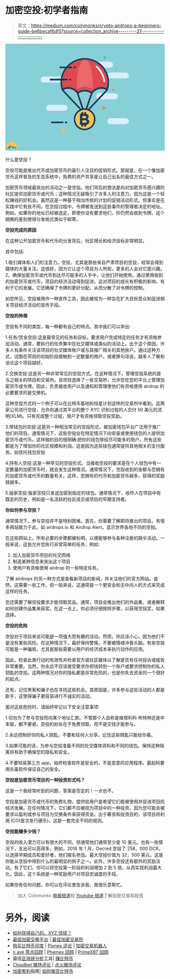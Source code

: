 # 加密空投:初学者指南

> 原文：<https://medium.com/coinmonks/crypto-airdrops-a-beginners-guide-be6becaf6df5?source=collection_archive---------27----------------------->

![](img/fc69bd93b377c864f5069a07b5ee7a57.png)

什么是空投？

空投可能是推出代币或加密货币的最引人注目的促销形式。那就是，在一个像加密货币这样普及的生态系统中，免费的资产共享是让自己出名的最佳方式之一。

加密货币领域最突出的活动之一是空投。他们背后的想法是向对加密货币感兴趣的社区提供加密货币或代币；这种情况无疑吸引了许多人的注意力，因为这是一个轻松赚钱的好机会。虽然这是一种基于相当传统的计划的促销活动形式，但事实是在实践中它有些不同。在空投过程中，令牌被发送到这些事件的管理者决定的地址。例如，如果你的地址已经被选定，即使你没有要求他们，你仍然会收到令牌。这个细微的差别使得分发格式类似于邮寄。

**空投完成的原因**

在这种公开加密货币和代币的分发背后，社区增长和经济目标非常明显。

其中包括:

1.吸引媒体和人们的注意力。空投，尤其是那些来自严肃项目的空投，经常会得到媒体的大量关注。这很好，因为它让这个项目为人所知，更多的人会对它感兴趣。
2。确保加密货币或代币到达尽可能多的人手中，让他们开始使用。通过使用收到的加密货币或代币，项目的经济活动得到促进。这对项目的成长有积极的影响，有利于它的发展。它还确保了令牌的更好分配，从而分散了对令牌的控制。

如您所见，空投被用作一种宣传工具，因此被视为一种旨在扩大目标受众和促进相关项目经济活动的宣传手段。

**空投的种类**

空投有不同的类型，每一种都有自己的特点。其中我们可以举出:

1.任务/赏金空投:这是最常见的任务和目标，要求用户完成特定的任务才有资格参加活动。通常，要执行的任务集中在社交媒体或类似的活动上。出于这个原因，许多人有条件关注该项目的社交媒体账户或与其推广相关的其他账户。通过这种方式，试图在项目的初始阶段接触到一定数量的用户。或者换句话说，越多人了解和谈论这个项目越好。

2.交换空投:这是另一种非常常见的空投方式。在这种情况下，管理空投系统的是与之相关的项目和交易所。该项目选择了一些交易所，允许您在您的平台上管理加密货币或令牌。因此，负责接收用户以及通知和管理使他们有资格使用 airdrop 的必要要求的是交换机。

这种空投方式的一个例子可以在比特币基地和恒星计划这样的交易所中看到。这两家公司进行空投，允许向通过其平台的整个 KYC 识别过程的人交付 50 美元的流明(XLM)。只有完成整个过程，用户才有资格领取空投奖励。

3.带钱包的空投:这是另一种相当常见的空投形式，被加密钱包平台广泛用于推广他们的项目。通常情况下，这些空投会在特定情况下向安装或使用钱包的人提供加密货币或代币。这样做的目的很明确:把你的钱包带给尽可能多的用户。所有这些都是为了增加你的社区规模和利润。这是因为这些钱包通常提供其他相关的支付服务。如信托钱包空投

4.持有人空投:这是一种罕见的空投形式。当接收空投的要求是在个人钱包中有一定数量的加密货币时，就会发生这种情况。通常情况下，空投收到的金额与您拥有的加密货币或代币的数量有关。这样，您拥有的代币和加密货币越多，获得的奖励就越多。

5.独家空投:独家空投只发送加密到指定的钱包。通常情况下，收件人在项目中有既定的历史，例如是一名活跃的社区成员或项目的早期支持者。

**你如何参与空投？**

通常情况下，参与空投并不是特别困难。首先，你需要了解即将推出的项目。有很多网站致力于此，如 airdrops.io 和 Airdrop Alert，显示世界各地不同的空投。

在这些网站上，所有必要的步骤都被标明，以便能够参与各种注册的跳伞活动。一般来说，这些允许您执行非常简单的任务，例如:

1.  加入加密货币项目的社交网络
2.  制造某种信息来突出这个项目
3.  使用户有资格使用 airdrop 的一些特定任务。

了解 airdrops 的另一种方式是查看新项目的新闻，并关注他们的官方网站。诚然，这需要一些工作，但一般来说，这通常是一个更安全和无中间人的方式来完成这样的任务。

您还需要了解空投要求才能领取奖品。通常，项目会推出他们的作品集，或者解释如何创建作品集来获奖。在这一点上，你必须仔细按照步骤，以获得空投奖，如果选择。

**空投的危险**

空投对于项目来说可能是一项强大而有趣的活动。然而，你应该小心，因为他们不是没有某些风险。在这种情况下，最好保持警惕，不要被情绪冲昏头脑。有些空投可能是一种骗局。尤其是那些需要以用户的经济成本来执行动作的应用。

因此，检查此类行动的有效性并检查官方或社区媒体以了解是否有任何投诉或报告非常重要。当然，你永远不应该接受要求你把钱转到一个账户或要求控制你的私人钥匙的空投。这两种情况对你的隐私都是非常危险的，也是你失去资金的一个很好的起点。

还有，记住黑客和骗子也在寻找这些机会。其原因是，许多参与这些活动的人都是新手，这使得骗子更容易进行不诚实的活动。

面对这些危险时，请始终牢记以下安全注意事项:

1.切勿为了参与空投而向某个地址汇款。不管那个人自称是维塔利科·布特林还是中本聪，都不要紧。空投的妙处在于免费领取，而不是交钱才能参与。

2.永远控制好你的私人钥匙，不要和任何人分享。记住这些钥匙只能给你看。

3.如果可能的话，为参与空投准备不同的社交媒体资料和不同的钱包。保持这种隔离将有助于确保您的隐私和安全。

4.不要轻装第三方 app。始终检查软件是安全的，不是恶意的应用程序。最起码要用杀毒软件保证自己的安全。

**空投是加密货币项目的一种投资形式吗？**

这是一个我经常听到的问题，答案是否定的！一点也不。

空投是加密货币或代币的免费礼物，提供给用户是希望它们能被使用并促进项目的经济发展。在任何情况下，它们都不应被视为项目中的一种投资，因为您可能会被要求以盈利或参与项目为交换条件来获得资金。出于筹资和投资目的，该项目将利用 ICO(首次发行硬币)，这是一套完全不同的规则。

**空投能赚多少钱？**

空投的收入潜力可以有很大的不同，但通常他们通常至少是 10 美元。也有一些情况下，支出可以高得多。例如，2016 年 1 月，Decred 空投了 258，000 DCR，以选择早期成员和爱好者，他们报名参加。最大空投价值为 32，500 美元。这是你能从空投中得到什么的最明显的例子之一。此外，许多空投还有额外的奖励活动。有了它们，你可以将空投第一阶段的利润增加 2 到 5 倍，从而实现利润最大化。因此，这个系统是一种奖励用户对项目忠诚度的手段。

如果你有任何问题，你可以在评论里告诉我，我很乐意帮忙。

> 加入 Coinmonks [电报频道](https://t.me/coincodecap)和 [Youtube 频道](https://www.youtube.com/c/coinmonks/videos)了解加密交易和投资

# 另外，阅读

*   [如何获得自己的。XYZ 领域？](https://coincodecap.com/xyz-domain)
*   [最佳加密交换平台](https://coincodecap.com/best-crypto-swap-platforms) | [最佳加密交易所](https://coincodecap.com/crypto-exchange)
*   [购买比特币印度](/coinmonks/buy-bitcoin-in-india-feb50ddfef94) | [Pionex 评论](/coinmonks/pionex-review-exchange-with-crypto-trading-bot-1e459d0191ea) | [加密交易机器人](/coinmonks/crypto-trading-bot-c2ffce8acb2a)
*   [n ave 零点回顾](/coinmonks/ngrave-zero-review-c465cf8307fc) | [Phemex 回顾](/coinmonks/phemex-review-4cfba0b49e28) | [PrimeXBT 回顾](/coinmonks/primexbt-review-88e0815be858)
*   最佳[区块链分析](https://bitquery.io/blog/best-blockchain-analysis-tools-and-software)工具| [赚比特币](/coinmonks/earn-bitcoin-6e8bd3c592d9)
*   [Cloudbet 赌场评论](https://coincodecap.com/cloudbet-casino-review) | [点火赌场评论](https://coincodecap.com/ignition-casino-review)
*   [加密套利](/coinmonks/crypto-arbitrage-guide-how-to-make-money-as-a-beginner-62bfe5c868f6)指南| [如何做空比特币](/coinmonks/how-to-short-bitcoin-568a2d0b4ae5)
